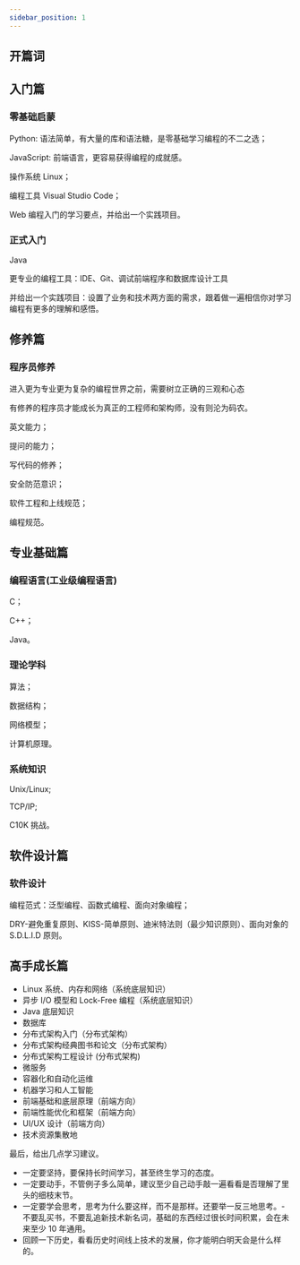 ```yaml
---
sidebar_position: 1
---
```


## 开篇词

## 入门篇

### 零基础启蒙

Python: 语法简单，有大量的库和语法糖，是零基础学习编程的不二之选；

JavaScript: 前端语言，更容易获得编程的成就感。

操作系统 Linux；

编程工具 Visual Studio Code；

Web 编程入门的学习要点，并给出一个实践项目。

### 正式入门

Java

更专业的编程工具：IDE、Git、调试前端程序和数据库设计工具

并给出一个实践项目：设置了业务和技术两方面的需求，跟着做一遍相信你对学习编程有更多的理解和感悟。

## 修养篇

### 程序员修养

进入更为专业更为复杂的编程世界之前，需要树立正确的三观和心态

有修养的程序员才能成长为真正的工程师和架构师，没有则沦为码农。

英文能力；

提问的能力；

写代码的修养；

安全防范意识；

软件工程和上线规范；

编程规范。

## 专业基础篇

### 编程语言(工业级编程语言)

C；

C++；

Java。

### 理论学科

算法；

数据结构；

网络模型；

计算机原理。

### 系统知识

Unix/Linux;

TCP/IP;

C10K 挑战。

## 软件设计篇

### 软件设计

编程范式：泛型编程、函数式编程、面向对象编程；

DRY-避免重复原则、KISS-简单原则、迪米特法则（最少知识原则）、面向对象的 S.D.L.I.D 原则。
  
## 高手成长篇
- Linux 系统、内存和网络（系统底层知识）
- 异步 I/O 模型和 Lock-Free 编程（系统底层知识）
- Java 底层知识
- 数据库
- 分布式架构入门（分布式架构）
- 分布式架构经典图书和论文（分布式架构）
- 分布式架构工程设计 (分布式架构)
- 微服务
- 容器化和自动化运维
- 机器学习和人工智能
- 前端基础和底层原理（前端方向）
- 前端性能优化和框架（前端方向）
- UI/UX 设计（前端方向）
- 技术资源集散地


最后，给出几点学习建议。
- 一定要坚持，要保持长时间学习，甚至终生学习的态度。
- 一定要动手，不管例子多么简单，建议至少自己动手敲一遍看看是否理解了里头的细枝末节。
- 一定要学会思考，思考为什么要这样，而不是那样。还要举一反三地思考。- 不要乱买书，不要乱追新技术新名词，基础的东西经过很长时间积累，会在未来至少 10 年通用。
- 回顾一下历史，看看历史时间线上技术的发展，你才能明白明天会是什么样的。